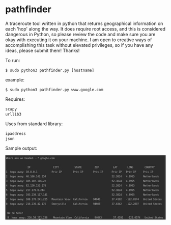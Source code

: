 # pathfinder
A traceroute tool written in python that returns geographical information on each 'hop' along the way.
It does require root access, and this is considered dangerous in Python, so please review the code and
make sure you are okay with executing it on your machine. I am open to creative ways of accomplishing this
task without elevated privileges, so if you have any ideas, please submit them! Thanks!

To run:
```
$ sudo python3 pathfinder.py [hostname]
```
example:
```
$ sudo python3 pathfinder.py www.google.com
```
Requires:
```
scapy
urllib3
```
Uses from standard library:
```
ipaddress
json
```

Sample output:

![alt text](https://github.com/mcorybillington/pathfinder/blob/master/images/pathfinder.jpeg)